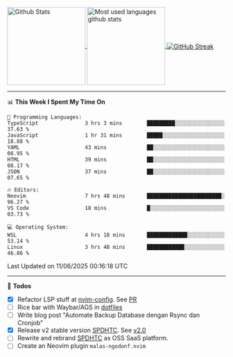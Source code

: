 <a href="https://github.com/anuraghazra/github-readme-stats">
  <img 
        height=180
        align="center" 
        src="https://github-readme-stats.vercel.app/api?username=rizkyilhampra&rank_icon=github&show_icons=true&theme=catppuccin_mocha&hide_border=true&include_all_commits=true&count_private=true&card_width=270" 
        alt="Github Stats" 
    />
</a>
<a href="https://github.com/anuraghazra/github-readme-stats">
  <img 
        height=180
        align="center" 
        src="https://github-readme-stats.vercel.app/api/top-langs/?username=rizkyilhampra&layout=compact&theme=catppuccin_mocha&hide_border=true&langs_count=8" 
        alt="Most used languages github stats" 
    />
</a>
<a href="https://git.io/streak-stats"><img src="https://streak-stats.demolab.com?user=rizkyilhampra&theme=catppuccin-mocha&hide_border=true" align="center" alt="GitHub Streak" /></a>

---

<!--START_SECTION:waka-->
📊 **This Week I Spent My Time On** 

```text
💬 Programming Languages: 
TypeScript               3 hrs 3 mins        █████████░░░░░░░░░░░░░░░░   37.63 % 
JavaScript               1 hr 31 mins        █████░░░░░░░░░░░░░░░░░░░░   18.88 % 
YAML                     43 mins             ██░░░░░░░░░░░░░░░░░░░░░░░   08.95 % 
HTML                     39 mins             ██░░░░░░░░░░░░░░░░░░░░░░░   08.17 % 
JSON                     37 mins             ██░░░░░░░░░░░░░░░░░░░░░░░   07.65 % 

🔥 Editors: 
Neovim                   7 hrs 48 mins       ████████████████████████░   96.27 % 
VS Code                  18 mins             █░░░░░░░░░░░░░░░░░░░░░░░░   03.73 % 

💻 Operating System: 
WSL                      4 hrs 18 mins       █████████████░░░░░░░░░░░░   53.14 % 
Linux                    3 hrs 48 mins       ████████████░░░░░░░░░░░░░   46.86 % 
```


 Last Updated on 11/06/2025 00:16:18 UTC
<!--END_SECTION:waka-->

---

📒 **Todos**
<br>
- [x] Refactor LSP stuff at [nvim-config](https://github.com/rizkyilhampra/nvim-config). See [PR](https://github.com/rizkyilhampra/nvim-config/pull/9)
- [ ] Rice bar with Waybar/AGS in [dotfiles](https://github.com/rizkyilhampra/dotfiles)
- [ ] Write blog post "Automate Backup Database dengan Rsync dan Cronjob"
- [x] Release v2 stable version [SPDHTC](https://github.com/rizkyilhampra/spdhtc). See [v2.0](https://github.com/rizkyilhampra/spdhtc/releases/tag/v2.0)
- [ ] Rewrite and rebrand [SPDHTC](https://github.com/rizkyilhampra/spdhtc) as OSS SaaS platform.
- [ ] Create an Neovim plugin `malas-ngodonf.nvim`
